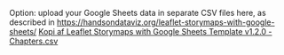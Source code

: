 Option: upload your Google Sheets data in separate CSV files here, as described in https://handsondataviz.org/leaflet-storymaps-with-google-sheets/
[Kopi af Leaflet Storymaps with Google Sheets Template v1.2.0 - Chapters.csv](https://github.com/hrosenskjold/leaflet-storymaps-with-google-sheets/files/7949306/Kopi.af.Leaflet.Storymaps.with.Google.Sheets.Template.v1.2.0.-.Chapters.csv)
